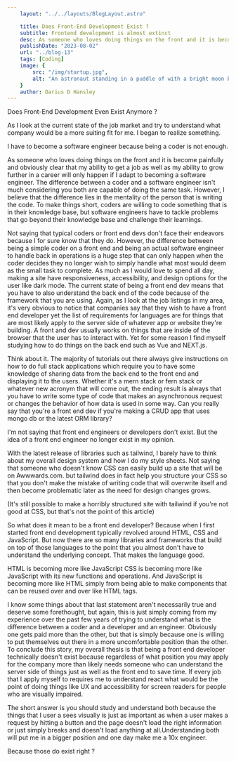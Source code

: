 ```yaml
---
    layout: "../../layouts/BlogLayout.astro"

    title: Does Front-End Development Exist ?                                                       
    subtitle: Frontend development is almost extinct
    desc: As someone who loves doing things on the front and it is become painfully and obviously clear that my ability to get a job as well as my ability to grow further in a career will only happen if I adapt to becoming a software engineer. 
    publishDate: "2023-08-02"
    url: "../blog-13"
    tags: [Coding]
    image: {
        src: "/img/startup.jpg",
        alt: "An astronaut standing in a puddle of with a bright moon behind him.The puddle beneath him shows a reflection of himself as well as the moon behind him.",
    } 
    author: Darius D Hansley
---
```



<p>Does Front-End Development Even Exist Anymore ?</p>

<p>As I look at the current state of the job market and try to understand what company would be a more suiting fit for me. I began to realize something.
</p>

<p>I have to become a software engineer because being a coder is not enough. </p>

<p>As someone who loves doing things on the front and it is become painfully and obviously clear that my ability to get a job as well as my ability to grow further in a career will only happen if I adapt to becoming a software engineer. The difference between a coder and a software engineer isn't much considering you both are capable of doing the same task. However, I believe that the difference lies in the mentality of the person that is writing the code. To make things short, coders are willing to code something that is in their knowledge base, but software engineers have to tackle problems that go beyond their knowledge base and challenge their learnings.</p>

<p>Not saying that typical coders or front end devs don't face their endeavors because I for sure know that they do. However, the difference between being a simple coder on a front end and being an actual software engineer to handle back in operations is a huge step that can only happen when the coder decides they no longer wish to simply handle what most would deem as the small task to complete. As much as I would love to spend all day, making a site have responsiveness, accessibility, and design options for the user like dark mode. The current state of being a front end dev means that you have to also understand the back end of the code because of the framework that you are using. Again, as I look at the job listings in my area, it's very obvious to notice that companies say that they wish to have a front end developer yet the list of requirements for languages are for things that are most likely apply to the server side of whatever app or website they're building. A front and dev usually works on things that are inside of the browser that the user has to interact with. Yet for some reason I find myself studying how to do things on the back end such as Vue and NEXT.js. 
</p>

<p>Think about it. The majority of tutorials out there always give instructions on how to do full stack applications which require you to have some knowledge of sharing data from the back end to the front end and displaying it to the users. Whether it's a mern stack or fern stack or whatever new acronym that will come out, the ending result is always that you have to write some type of code that makes an asynchronous request or changes the behavior of how data is used in some way. Can you really say that you're a front end dev if you're making a CRUD app that uses mongo db or the latest ORM library?
</p>

<p class="blogP">I'm not saying that front end engineers or developers don't exist. But the idea of a front end engineer no longer exist in my opinion.</p>

<p class="blogP">With the latest release of libraries such as tailwind, I barely have to think about my overall design system and how I do my style sheets. Not saying that someone who doesn't know CSS can easily build up a site that will be on Awwwards.com. but tailwind does in fact help you structure your CSS so that you don't make the mistake of writing code that will overwrite itself and then become problematic later as the need for design changes grows.</p>

<p class="blogP">(It's still possible to make a horribly structured site with tailwind if you're not good at CSS, but that's not the point of this article)
</p>

<p class="blogP">So what does it mean to be a front end developer? Because when I first started front end development typically revolved around HTML, CSS and JavaScript. But now there are so many libraries and frameworks that build on top of those languages to the point that you almost don't have to understand the underlying concept. That makes the language good.
</p>

<p class="blogP">HTML is becoming more like JavaScript 
CSS is becoming more like JavaScript with its new functions and operations.
And JavaScript is becoming more like HTML simply from being able to make components that can be reused over and over like HTML tags.
</p>

<p class="blogP">I know some things about that last statement aren't necessarily true and deserve some forethought, but again, this is just simply coming from my experience over the past few years of trying to understand what is the difference between a coder and a developer and an engineer. Obviously one gets paid more than the other, but that is simply because one is willing to put themselves out there in a more uncomfortable position than the other. To conclude this story, my overall thesis is that being a front end developer technically doesn't exist because regardless of what position you may apply for the company more than likely needs someone who can understand the server side of things just as well as the front end to save time. If every job that I apply myself to requires me to understand react what would be the point of doing things like UX and accessibility for screen readers for people who are visually impaired.</p>

<p class="blogP">The short answer is you should study and understand both because the things that I user a sees visually  is just as important as when a user makes a request by hitting a button and the page doesn't load the right information or just simply breaks and doesn't load anything at all.Understanding both will put me in a bigger position and one day make me a 10x engineer.
</p>

<p class="blogP">Because those do exist right ?</p>
